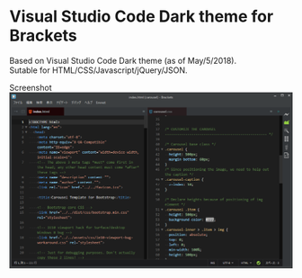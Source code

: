 # Visual Studio Code Dark theme for Brackets
Based on Visual Studio Code Dark theme (as of May/5/2018).<br>
Sutable for HTML/CSS/Javascript/jQuery/JSON.

Screenshot
![Visual Studio Code Dark theme](screenshot.png) 
